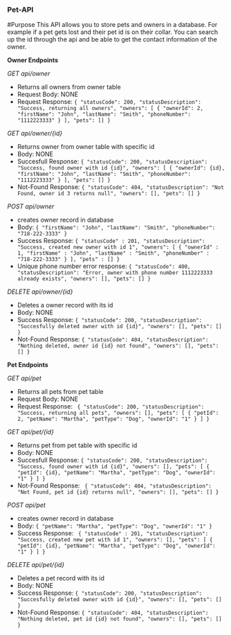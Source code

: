 ### Pet-API
#Purpose
This API allows you to store pets and owners in a database. For example if a pet gets lost and their pet id is on their collar. You can search up the id through the api and be able to get the contact information of the owner.  

**Owner Endpoints**

*GET api/owner*
- Returns all owners from owner table
- Request Body: NONE
- Request Response:
    `{
        "statusCode": 200,
        "statusDescription": "Success, returning all owners",
        "owners": [
            {
                "ownerId": 2,
                "firstName": "John",
                "lastName": "Smith",
                "phoneNumber": "1112223333"
            }
        ],
        "pets": []
    }`


*GET api/owner/{id}*
- Returns owner from owner table with specific id
- Body: NONE
- Succesfull Response:
    `{
        "statusCode": 200,
        "statusDescription": "Success, found owner with id {id}",
        "owners": [
            {
                "ownerId": {id},
                "firstName": "John",
                "lastName": "Smith",
                "phoneNumber": "1112223333"
            }
        ],
        "pets": []
    }`
- Not-Found Response:
    `{
        "statusCode": 404,
        "statusDescription": "Not Found, owner id 3 returns null",
        "owners": [],
        "pets": []
    }`

*POST api/owner*
- creates owner record in database
- Body:
  `{
  "firstName": "John",
  "lastName": "Smith",
  "phoneNumber": "718-222-3333"
  }`
- Success Response:
    `{
    "statusCode" : 201,
    "statusDescription": "Success, created new owner with id 1",
    "owners": [
        {
            "ownerId" : 1,
            "firstName" : "John",
            "lastName" : "Smith",
            "phoneNumber" : "718-222-3333"
        }
    ],
    "pets" : []
    }`
- Unique phone number error response:
    `{
        "statusCode": 400,
        "statusDescription": "Error, owner with phone number 1112223333 already exists",
        "owners": [],
        "pets": []
    }`

*DELETE api/owner/{id}*
- Deletes a owner record with its id
- Body: NONE
- Success Response:
    `{
        "statusCode": 200,
        "statusDescription": "Succesfully deleted owner with id {id}",
        "owners": [],
        "pets": []
    }`
- Not-Found Response:
`{
    "statusCode": 404,
    "statusDescription": "Nothing deleted, owner id {id} not found",
    "owners": [],
    "pets": []
}`


**Pet Endpoints**

*GET api/pet*
- Returns all pets from pet table
- Request Body: NONE
- Request Response:
   ` {
        "statusCode": 200,
        "statusDescription": "Success, returning all pets",
        "owners": [],
        "pets": [
            {
                "petId": 2,
                "petName": "Martha",
                "petType": "Dog",
                "ownerId": "1"
            }
        ]
    }`


*GET api/pet/{id}*
- Returns pet from pet table with specific id
- Body: NONE
- Succesfull Response:
    `{
        "statusCode": 200,
        "statusDescription": "Success, found owner with id {id}",
        "owners": [],
        "pets": [
            {
                "petId": {id},
                "petName": "Martha",
                "petType": "Dog",
                "ownerId": "1"
            }
        ]
    }`
- Not-Found Response:
   ` {
        "statusCode": 404,
        "statusDescription": "Not Found, pet id {id} returns null",
        "owners": [],
        "pets": []
    }`

*POST api/pet*
- creates owner record in database
- Body:
  `{
	"petName": "Martha",
	"petType": "Dog",
	"ownerId": "1"
  }`
- Success Response:
   ` {
    "statusCode" : 201,
    "statusDescription": "Success, created new pet with id 1",
    "owners": [],
    "pets": [
            {
                "petId": {id},
                "petName": "Martha",
                "petType": "Dog",
                "ownerId": "1"
            }
        ]
    }`

*DELETE api/pet/{id}*
- Deletes a pet record with its id
- Body: NONE
- Success Response:
    `{
        "statusCode": 200,
        "statusDescription": "Succesfully deleted owner with id {id}",
        "owners": [],
        "pets": []
    }`
- Not-Found Response:
`{
    "statusCode": 404,
    "statusDescription": "Nothing deleted, pet id {id} not found",
    "owners": [],
    "pets": []
}`
